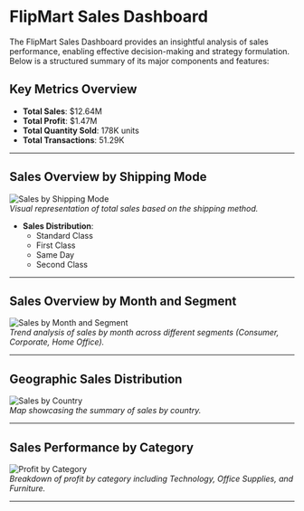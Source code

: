 # FlipMart Sales Dashboard

The FlipMart Sales Dashboard provides an insightful analysis of sales performance, enabling effective decision-making and strategy formulation. Below is a structured summary of its major components and features:

## Key Metrics Overview
- **Total Sales**: $12.64M
- **Total Profit**: $1.47M
- **Total Quantity Sold**: 178K units
- **Total Transactions**: 51.29K

---

## Sales Overview by Shipping Mode
![Sales by Shipping Mode](https://example.com/path/to/shipping_mode_image.png)  
*Visual representation of total sales based on the shipping method.*

- **Sales Distribution**:
  - Standard Class
  - First Class
  - Same Day
  - Second Class

---

## Sales Overview by Month and Segment
![Sales by Month and Segment](https://example.com/path/to/sales_by_month_image.png)  
*Trend analysis of sales by month across different segments (Consumer, Corporate, Home Office).*

---

## Geographic Sales Distribution
![Sales by Country](https://example.com/path/to/sales_by_country_image.png)  
*Map showcasing the summary of sales by country.*

---

## Sales Performance by Category
![Profit by Category](https://example.com/path/to/profit_by_category_image.png)  
*Breakdown of profit by category including Technology, Office Supplies, and Furniture.*

---

